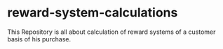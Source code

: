 # reward-system-calculations
This Repository is all about calculation of reward systems of a customer basis of his purchase.
